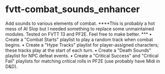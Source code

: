 # fvtt-combat_sounds_enhancer
Add sounds to various elements of combat.
****This is probably a hot mess of AI Slop but I needed something to replace some unmaintained modules. Tested on FVTT 13 and PF2E. Feel free to make better. ***
•	Create a "Combat Starts" playlist to play a random track when combat begins.
•	Create a "Hype Tracks" playlist for player-assigned characters; these tracks play at the start of each turn.
•	Create a "Death Sounds" playlist for NPC defeat events.
•	Create a "Critical Success" and "Critical Fail" playlists for matching critical rolls in PF2E (use probably have Midi in D&D).
